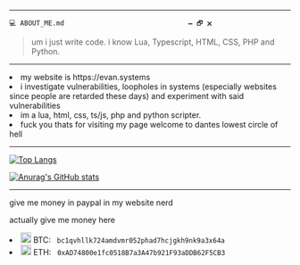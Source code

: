


<hr>

<code>💻 ABOUT_ME.md&lrm;&nbsp;&lrm;&nbsp;&lrm;&nbsp;&lrm;&nbsp;&lrm;&nbsp;&lrm;&nbsp;&lrm;&nbsp;&lrm;&nbsp;&lrm;&nbsp;&lrm;&nbsp;&lrm;&nbsp;&lrm;&nbsp;&lrm;&nbsp;&lrm;&nbsp;&lrm;&nbsp;&lrm;&nbsp;&lrm;&nbsp;&lrm;&nbsp;&lrm;&nbsp;&lrm;&nbsp;&lrm;&nbsp;&lrm;&nbsp;&lrm;&nbsp;&lrm;&nbsp;&lrm;&nbsp;&lrm;&nbsp;&lrm;&nbsp;&lrm;&nbsp;&lrm;&nbsp;&lrm;&nbsp;&lrm;&nbsp;🗕 🗗 🗙</code>

>  um i just write code. i know Lua, Typescript, HTML, CSS, PHP and Python.

<hr>

<li> my website is https://evan.systems </li>
<li> i investigate vulnerabilities, loopholes in systems (especially websites since people are retarded these days) and experiment with said vulnerabilities </li>
<li> im a lua, html, css, ts/js, php and python scripter. </li>
<li> fuck you thats for visiting my page welcome to dantes lowest circle of hell</li>

<hr>

[![Top Langs](https://github-readme-stats.vercel.app/api/top-langs/?username=evannnns&layout=compact)](https://github.com/anuraghazra/github-readme-stats)

[![Anurag's GitHub stats](https://github-readme-stats.vercel.app/api?username=evannnns)](https://github.com/anuraghazra/github-readme-stats)

<hr>

give me money in paypal in my website nerd

actually give me money here 
<li> <img src="https://icons.iconarchive.com/icons/cjdowner/cryptocurrency-flat/1024/Bitcoin-BTC-icon.png" length="19" width="19"> BTC: <code> bc1qvhllk724amdvmr052phad7hcjgkh9nk9a3x64a </code>  </li>
<li> <img src="https://upload.wikimedia.org/wikipedia/commons/thumb/6/6f/Ethereum-icon-purple.svg/480px-Ethereum-icon-purple.svg.png" length="19" width="19"> ETH: <code> 0xAD74800e1fc0518B7a3A47b921F93aDDB62F5CB3 </code> </li>
